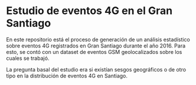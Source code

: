 # Estudio de eventos 4G en el Gran Santiago
En este repositorio está el proceso de generación de un análisis estadístico sobre eventos 4G registrados en Gran Santiago durante el año 2016. Para esto, se contó con un dataset de eventos GSM geolocalizados sobre los cuales se trabajó.

La pregunta basal del estudio era si existían sesgos geográficos o de otro tipo en la distribución de eventos 4G en Santiago.

